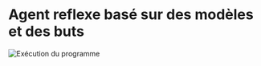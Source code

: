 # Agent reflexe basé sur des modèles et des buts

![Exécution du programme](https://github.com/RemiFELIN/AC_Workspace/tree/main/ressources/agent_reflexe_modele_but_output.png)